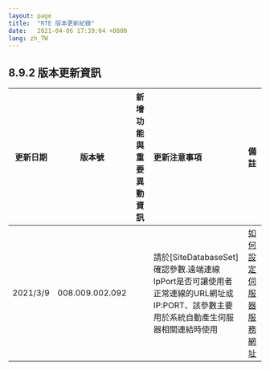 ```yaml
---
layout: page
title:  "RTE 版本更新紀錄"
date:   2021-04-06 17:39:04 +0800
lang: zh_TW
---
```


## 8.9.2 版本更新資訊

|更新日期|版本號|新增功能與重要異動資訊|更新注意事項|備註|
|:-:|:-:|:-:|:-|:-:|
|2021/3/9|008.009.002.092||請於[SiteDatabaseSet]確認參數.遠端連線IpPort是否可讓使用者正常連線的URL網址或IP:PORT、該參數主要用於系統自動產生伺服器相關連結時使用|[如何設定伺服器服務網址](/HOWTO/202103090001/README.html)|